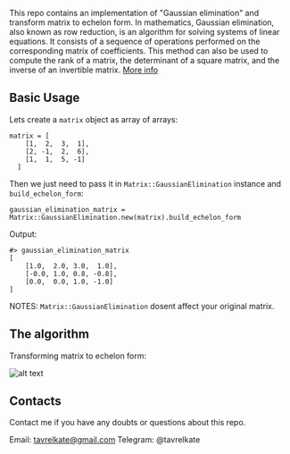 This repo contains an implementation of "Gaussian elimination" and transform matrix to echelon form.
In mathematics, Gaussian elimination, also known as row reduction, is an algorithm for solving systems of linear equations. It consists of a sequence of operations performed on the corresponding matrix of coefficients. This method can also be used to compute the rank of a matrix, the determinant of a square matrix, and the inverse of an invertible matrix. 
[More info](https://math.jhu.edu/~bernstein/math201/RREF.pdf)


## Basic Usage

Lets create a `matrix` object as array of arrays:

    matrix = [
        [1,  2,  3,  1],
        [2, -1,  2,  6],
        [1,  1,  5, -1]
      ]

Then we just need to pass it in `Matrix::GaussianElimination` instance and `build_echelon_form`:

    gaussian_elimination_matrix = Matrix::GaussianElimination.new(matrix).build_echelon_form

Output:

    #> gaussian_elimination_matrix 
    [
        [1.0,  2.0, 3.0,  1.0],
        [-0.0, 1.0, 0.8, -0.8],
        [0.0,  0.0, 1.0, -1.0]
    ]


NOTES: `Matrix::GaussianElimination` dosent affect your original matrix.


## The algorithm

Transforming matrix to echelon form:




![alt text](https://i.stack.imgur.com/9YP3M.png)

## Contacts

Contact me if you have any doubts or questions about this repo.

Email: tavrelkate@gmail.com
Telegram: @tavrelkate
